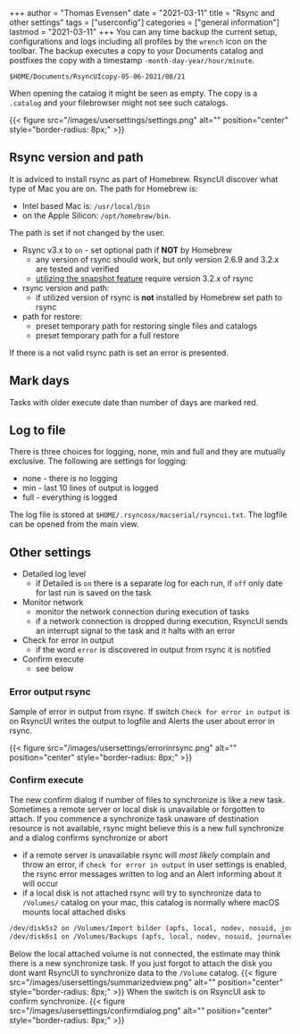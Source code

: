 +++
author = "Thomas Evensen"
date = "2021-03-11"
title =  "Rsync and other settings"
tags = ["userconfig"]
categories = ["general information"]
lastmod = "2021-03-11"
+++
You can any time backup the current setup, configurations and logs including all profiles by the `wrench` icon on the toolbar. The backup executes a copy to your Documents catalog and postfixes the copy with a timestamp `-month-day-year/hour/minute`.

`$HOME/Documents/RsyncUIcopy-05-06-2021/08/21`

When opening the catalog it might be seen as empty. The copy is a `.catalog` and your filebrowser might not see such catalogs.

{{< figure src="/images/usersettings/settings.png" alt="" position="center" style="border-radius: 8px;" >}}

## Rsync version and path

It is adviced to install rsync as part of Homebrew. RsyncUI discover what type of Mac you are on. The path for Homebrew is: 

- Intel based Mac is: `/usr/local/bin`
- on the Apple Silicon: `/opt/homebrew/bin`.

The path is set if not changed by the user.

 - Rsync v3.x to `on` - set optional path if **NOT** by Homebrew
   	- any version of rsync should work, but only version 2.6.9 and 3.2.x are tested and verified
    - [utilizing the snapshot feature](/post/snapshots/) require version 3.2.x of rsync
- rsync version and path:
    - if utilized version of rsync is **not** installed by Homebrew set path to rsync
- path for restore:
    - preset temporary path for restoring single files and catalogs
    - preset temporary path for a full restore

If there is a not valid rsync path is set an error is presented.

## Mark days

Tasks with older execute date than number of days are marked red.

## Log to file

There is three choices for logging, none, min and full and they are mutually exclusive. The following are settings for logging:

- none - there is no logging
- min - last 10 lines of output is logged
- full - everything is logged

The log file is stored at `$HOME/.rsyncosx/macserial/rsyncui.txt`. The logfile can be opened from the main view.

## Other settings

- Detailed log level
    - if Detailed is `on` there is a separate log for each run, if `off` only date for last run is saved on the task
- Monitor network
    - monitor the network connection during execution of tasks
    - if a network connection is dropped during execution, RsyncUI sends an interrupt signal to the task and it halts with an error
- Check for error in output
    - if the word `error` is discovered in output from rsync it is notified
- Confirm execute
    - see below
    

### Error output rsync

Sample of error in output from rsync. If switch `Check for error in output` is on RsyncUI writes the output to logfile and Alerts the user about error in rsync.

{{< figure src="/images/usersettings/errorinrsync.png" alt="" position="center" style="border-radius: 8px;" >}}

### Confirm execute

The new confirm dialog if number of files to synchronize is like a new task. Sometimes a remote server or local disk is unavailable or forgotten to attach. If you commence a synchronize task unaware of destination resource is not available, rsync might believe this is a new full synchronize and a dialog confirms synchronize or abort
- if a remote server is unavailable rsync will *most likely* complain and throw an error, if `check for error in output` in user settings is enabled, the rsync error messages written to log and an Alert informing about it will occur
- if a local disk is not attached rsync will try to synchronize data to `/Volumes/` catalog on your mac, this catalog is normally where macOS mounts local attached disks
```bash
/dev/disk5s2 on /Volumes/Import bilder (apfs, local, nodev, nosuid, journaled, noowners)
/dev/disk6s1 on /Volumes/Backups (apfs, local, nodev, nosuid, journaled, noowners)
```
Below the local attached volume is not connected, the estimate may think there is a new synchronize task. If you just forgot to attach the disk you dont want RsyncUI to synchronize data to the `/Volume` catalog. 
{{< figure src="/images/usersettings/summarizedview.png" alt="" position="center" style="border-radius: 8px;" >}}
When the switch is on RsyncUI ask to confirm synchronize. 
{{< figure src="/images/usersettings/confirmdialog.png" alt="" position="center" style="border-radius: 8px;" >}}

